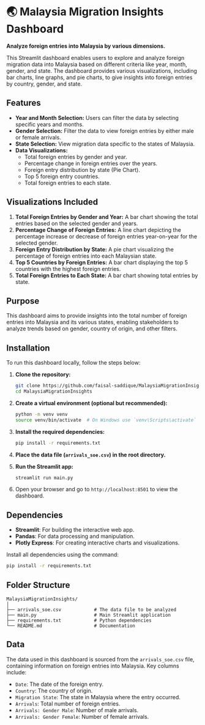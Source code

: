 # 🌏 Malaysia Migration Insights Dashboard

**Analyze foreign entries into Malaysia by various dimensions.**

This Streamlit dashboard enables users to explore and analyze foreign migration data into Malaysia based on different criteria like year, month, gender, and state. The dashboard provides various visualizations, including bar charts, line graphs, and pie charts, to give insights into foreign entries by country, gender, and state.

## Features

- **Year and Month Selection:** Users can filter the data by selecting specific years and months.
- **Gender Selection:** Filter the data to view foreign entries by either male or female arrivals.
- **State Selection:** View migration data specific to the states of Malaysia.
- **Data Visualizations:**
  - Total foreign entries by gender and year.
  - Percentage change in foreign entries over the years.
  - Foreign entry distribution by state (Pie Chart).
  - Top 5 foreign entry countries.
  - Total foreign entries to each state.

## Visualizations Included

1. **Total Foreign Entries by Gender and Year:** A bar chart showing the total entries based on the selected gender and years.
2. **Percentage Change of Foreign Entries:** A line chart depicting the percentage increase or decrease of foreign entries year-on-year for the selected gender.
3. **Foreign Entry Distribution by State:** A pie chart visualizing the percentage of foreign entries into each Malaysian state.
4. **Top 5 Countries by Foreign Entries:** A bar chart displaying the top 5 countries with the highest foreign entries.
5. **Total Foreign Entries to Each State:** A bar chart showing total entries by state.

## Purpose

This dashboard aims to provide insights into the total number of foreign entries into Malaysia and its various states, enabling stakeholders to analyze trends based on gender, country of origin, and other filters.

## Installation

To run this dashboard locally, follow the steps below:

1. **Clone the repository:**
   ```bash
   git clone https://github.com/faisal-saddique/MalaysiaMigrationInsights.git
   cd MalaysiaMigrationInsights
   ```

2. **Create a virtual environment (optional but recommended):**
   ```bash
   python -m venv venv
   source venv/bin/activate  # On Windows use `venv\Scripts\activate`
   ```

3. **Install the required dependencies:**
   ```bash
   pip install -r requirements.txt
   ```

4. **Place the data file (`arrivals_soe.csv`) in the root directory.**

5. **Run the Streamlit app:**
   ```bash
   streamlit run main.py
   ```

6. Open your browser and go to `http://localhost:8501` to view the dashboard.

## Dependencies

- **Streamlit**: For building the interactive web app.
- **Pandas**: For data processing and manipulation.
- **Plotly Express**: For creating interactive charts and visualizations.

Install all dependencies using the command:  
```bash
pip install -r requirements.txt
```

## Folder Structure

```
MalaysiaMigrationInsights/
│
├── arrivals_soe.csv            # The data file to be analyzed
├── main.py                     # Main Streamlit application
├── requirements.txt            # Python dependencies
└── README.md                   # Documentation
```

## Data

The data used in this dashboard is sourced from the `arrivals_soe.csv` file, containing information on foreign entries into Malaysia. Key columns include:

- `Date`: The date of the foreign entry.
- `Country`: The country of origin.
- `Migration State`: The state in Malaysia where the entry occurred.
- `Arrivals`: Total number of foreign entries.
- `Arrivals: Gender Male`: Number of male arrivals.
- `Arrivals: Gender Female`: Number of female arrivals.
